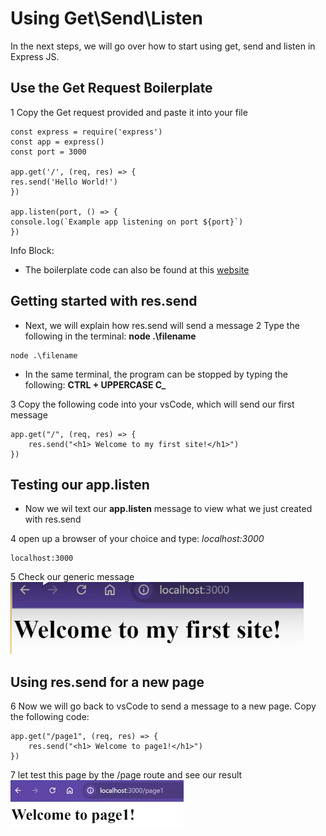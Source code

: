 # Using Get\Send\Listen

In the next steps, we will go over how to start using get, send and listen in Express JS.

## Use the Get Request Boilerplate

1 Copy the Get request provided and paste it into your file<br>
```
const express = require('express')
const app = express()
const port = 3000

app.get('/', (req, res) => {
res.send('Hello World!')
})

app.listen(port, () => {
console.log(`Example app listening on port ${port}`)
})
```
Info Block:
- The boilerplate code can also be found at this [website](https://expressjs.com/en/starter/hello-world.html) 

## Getting started with res.send
- Next, we will explain how res.send will send a message
2 Type the following in the terminal: **node .\filename**<br>
```
node .\filename
```
- In the same terminal, the program can be stopped by typing the following: **CTRL + UPPERCASE C\_**

3 Copy the following code into your vsCode, which will send our first message<br>
```
app.get("/", (req, res) => {
    res.send("<h1> Welcome to my first site!</h1>")
})
```
## Testing our app.listen

- Now we wil text our **app.listen** message to view what we just created with res.send

4 open up a browser of your choice and type: _localhost:3000_<br>
```
localhost:3000
```

5 Check our generic message<br>
![message](./task3/listenTest.png)

## Using res.send for a new page
6 Now we will go back to vsCode to send a message to a new page. Copy the following code:<br>
```
app.get("/page1", (req, res) => {
    res.send("<h1> Welcome to page1!</h1>")
})
```
7 let test this page by the /page route and see our result <br>
![pageTest](./task3/chnagePageTest.png)
